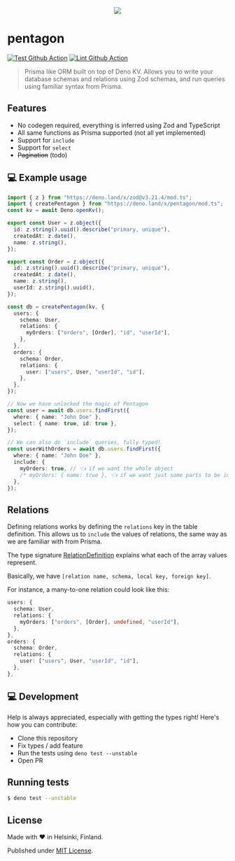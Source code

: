 <p align="center">
	<img src="https://github.com/skoshx/pentagon/raw/main/docs/pentagon-banner.png" />
</p>

# pentagon

[![Test Github Action][github-actions-test-src]][github-actions-test-href]
[![Lint Github Action][github-actions-lint-src]][github-actions-lint-href]

> Prisma like ORM built on top of Deno KV. Allows you to write your database
> schemas and relations using Zod schemas, and run queries using familiar syntax
> from Prisma.

## Features

- No codegen required, everything is inferred using Zod and TypeScript
- All same functions as Prisma supported (not all yet implemented)
- Support for `include`
- Support for `select`
- ~~Pagination~~ (todo)

## 💻 Example usage

```typescript
import { z } from "https://deno.land/x/zod@v3.21.4/mod.ts";
import { createPentagon } from "https://deno.land/x/pentagon/mod.ts";
const kv = await Deno.openKv();

export const User = z.object({
  id: z.string().uuid().describe("primary, unique"),
  createdAt: z.date(),
  name: z.string(),
});

export const Order = z.object({
  id: z.string().uuid().describe("primary, unique"),
  createdAt: z.date(),
  name: z.string(),
  userId: z.string().uuid(),
});

const db = createPentagon(kv, {
  users: {
    schema: User,
    relations: {
      myOrders: ["orders", [Order], "id", "userId"],
    },
  },
  orders: {
    schema: Order,
    relations: {
      user: ["users", User, "userId", "id"],
    },
  },
});

// Now we have unlocked the magic of Pentagon
const user = await db.users.findFirst({
  where: { name: "John Doe" },
  select: { name: true, id: true },
});

// We can also do `include` queries, fully typed!
const userWithOrders = await db.users.findFirst({
  where: { name: "John Doe" },
  include: {
    myOrders: true, // 👈 if we want the whole object
    /* myOrders: { name: true }, 👈 if we want just some parts to be included */
  },
});
```

## Relations

Defining relations works by defining the `relations` key in the table
definition. This allows us to `include` the values of relations, the same way as
we are familiar with from Prisma.

The type signature
[RelationDefinition](https://github.com/skoshx/pentagon/blob/fae437d373df89a1610a998e940c92213d3134b3/src/types.ts#LL56C24-L56C24)
explains what each of the array values represent.

Basically, we have `[relation name, schema, local key, foreign key]`.

For instance, a many-to-one relation could look like this:

```typescript
users: {
  schema: User,
  relations: {
    myOrders: ["orders", [Order], undefined, "userId"],
  },
},
orders: {
  schema: Order,
  relations: {
    user: ["users", User, "userId", "id"],
  },
},
```

## 💻 Development

Help is always appreciated, especially with getting the types right! Here's how
you can contribute:

- Clone this repository
- Fix types / add feature
- Run the tests using `deno test --unstable`
- Open PR

## Running tests

```bash
$ deno test --unstable
```

## License

Made with ❤️ in Helsinki, Finland.

Published under [MIT License](./LICENSE.md).

<!-- Links -->

[github-actions-test-href]: https://github.com/skoshx/pentagon/actions/workflows/test.yml
[github-actions-lint-href]: https://github.com/skoshx/pentagon/actions/workflows/lint.yml

<!-- Badges -->

[github-actions-test-src]: https://github.com/skoshx/pentagon/actions/workflows/test.yml/badge.svg
[github-actions-lint-src]: https://github.com/skoshx/pentagon/actions/workflows/lint.yml/badge.svg
